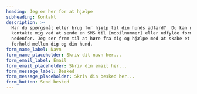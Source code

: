 ```yaml
---
heading: Jeg er her for at hjælpe
subheading: Kontakt
description: >-
  Har du spørgsmål eller brug for hjælp til din hunds adfærd?  Du kan nemt
  kontakte mig ved at sende en SMS til [mobilnummer] eller udfylde formularen
  nedenfor. Jeg ser frem til at høre fra dig og hjælpe med at skabe et harmonisk
  forhold mellem dig og din hund.
form_name_label: Navn
form_name_placeholder: Skriv dit navn her...
form_email_label: Email
form_email_placeholder: Skriv din email her...
form_message_label: Besked
form_message_placeholder: Skriv din besked her...
form_button: Send besked
---
```


